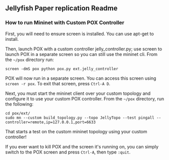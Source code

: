 ## Jellyfish Paper replication Readme

### How to run Mininet with Custom POX Controller
First, you will need to ensure screen is installed. You can use apt-get to install.

Then, launch POX with a custom controller jelly_controller.py; use screen to launch POX in a separate screen so you can still use the mininet cli. From the `~/pox` directory run:

```
screen -dmS pox python pox.py ext.jelly_controller
```

POX will now run in a separate screen. You can access this screen using `screen -r pox`. To exit that screen, press `Ctrl-A D`.

Next, you must start the mininet client over your custom topology and configure it to use your custom POX controller. From the `~/pox` directory, run the following:

```
cd pox/ext/
sudo mn --custom build_topology.py --topo JellyTopo --test pingall --controller=remote,ip=127.0.0.1,port=6633
```

That starts a test on the custom mininet topology using your custom controller!

If you ever want to kill POX and the screen it's running on, you can simply switch to the POX screen and press `Ctrl-A`, then type `:quit`.
